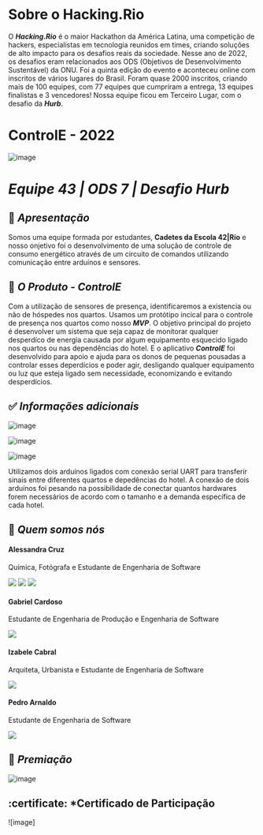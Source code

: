 # **Sobre o Hacking.Rio**
O ***Hacking.Rio*** é o maior Hackathon da América Latina, uma competição de hackers, especialistas em tecnologia reunidos em times, criando soluções de alto impacto para os desafios reais da sociedade. Nesse ano de 2022, os desafios eram relacionados aos ODS (Objetivos de Desenvolvimento Sustentável) da ONU. Foi a quinta edição do evento e aconteceu online com inscritos de vários lugares do Brasil. Foram quase 2000 inscritos, criando mais de 100 equipes, com 77 equipes que cumpriram a entrega, 13 equipes finalistas e 3 vencedores! Nossa equipe ficou em Terceiro Lugar, com o desafio da ***Hurb***.

# **ControlE - 2022**

![image](https://user-images.githubusercontent.com/58606662/188317939-478929f9-29ad-42e1-8428-ba6086d53ac5.png)

# *Equipe 43 |  ODS 7 | Desafio Hurb*

## :muscle: *Apresentação* 

Somos uma equipe formada por estudantes, **Cadetes da Escola 42|Rio** e nosso onjetivo foi o desenvolvimento de uma solução de controle de consumo energético através de um circuito de comandos utilizando comunicação entre arduínos e sensores.

## :iphone: *O Produto - ControlE*

Com a utilização de sensores de presença, identificaremos a existencia ou não de hóspedes nos quartos. Usamos um protótipo incical para o controle de presença nos quartos como nosso ***MVP***. O objetivo principal do projeto é desenvolver um sistema que seja capaz de monitorar qualquer desperdíco de energia causada por algum equipamento esquecido ligado nos quartos ou nas dependências do hotel. E o aplicativo ***ControlE*** foi desenvolvido para apoio e ajuda para os donos de pequenas pousadas a controlar esses deperdícios e poder agir, desligando qualquer equipamento ou luz que esteja ligado sem necessidade, economizando e evitando desperdícios.

## :white_check_mark: *Informações adicionais* 

![image](https://user-images.githubusercontent.com/58606662/188316939-e2d44d86-1e79-4984-977b-2f323eef7396.png)

![image](https://user-images.githubusercontent.com/58606662/188317020-36f45373-9a51-4b7d-bc76-2402ac446a26.png)

![image](https://user-images.githubusercontent.com/58606662/188317050-151de3e8-a3f0-4d80-ab61-7169e4289515.png)

Utilizamos dois arduínos ligados com conexão serial UART para transferir sinais entre diferentes quartos e depedências do hotel. A conexão de dois arduínos foi pesando na possibilidade de conectar quantos hardwares forem necessários de acordo com o tamanho e a demanda específica de cada hotel.

## :punch: *Quem somos nós*

#### **Alessandra Cruz**

Química, Fotógrafa e Estudante de Engenharia de Software
<div><a href="https://instagram.com/alessaccruz" target="_blank"><img src="https://img.shields.io/badge/-Instagram-%23E4405F?style=for-the-badge&logo=instagram&logoColor=white" target="_blank"></a>
<a href = "mailto:alessandracruz@alessandracruz.com.br"><img src="https://img.shields.io/badge/Gmail-D14836?style=for-the-badge&logo=gmail&logoColor=white" target="_blank"></a> <a href="https://www.linkedin.com/in/alessandraccruz" target="_blank"><img src="https://img.shields.io/badge/-LinkedIn-%230077B5?style=for-the-badge&logo=linkedin&logoColor=white" target="_blank"></a></div>

#### **Gabriel Cardoso**

Estudante de Engenharia de Produção e Engenharia de Software
<div><a href="https://www.linkedin.com/in/gabrielclc" target="_blank"><img src="https://img.shields.io/badge/-LinkedIn-%230077B5?style=for-the-badge&logo=linkedin&logoColor=white" target="_blank"></a></div>

#### **Izabele Cabral**

Arquiteta, Urbanista e Estudante de Engenharia de Software
<div><a href="https://www.linkedin.com/in/izabele-cabral-963534116" target="_blank"><img src="https://img.shields.io/badge/-LinkedIn-%230077B5?style=for-the-badge&logo=linkedin&logoColor=white" target="_blank"></a></div>

#### **Pedro Arnaldo**

Estudante de Engenharia de Software
<div><a href="https://www.linkedin.com/in/pedro-lopes-110381252" target="_blank"><img src="https://img.shields.io/badge/-LinkedIn-%230077B5?style=for-the-badge&logo=linkedin&logoColor=white" target="_blank"></a></div>

## 🥉 *Premiação*

![image](https://media-exp1.licdn.com/dms/image/C4D22AQHSrUZZ6F8qDw/feedshare-shrink_2048_1536/0/1662939351778?e=1670457600&v=beta&t=TrYhnvtngkH4fHwGBJTpdzHyq5JvLZjPvAesNBZMcKE)

## :certificate: *Certificado de Participação

![image]
